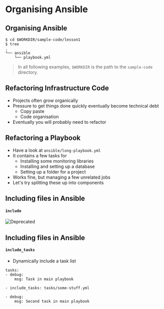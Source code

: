 # Organising Ansible


## Organising Ansible

```
$ cd $WORKDIR/sample-code/lesson1
$ tree
.
└── ansible
    └── playbook.yml
```

>In all following examples, `$WORKDIR` is the path to the `sample-code` directory.


## Refactoring Infrastructure Code

* Projects often grow organically <!-- .element: class="fragment" data-fragment-index="0" -->
* Pressure to get things done quickly eventually become technical debt <!-- .element: class="fragment" data-fragment-index="1" -->
    * Copy paste <!-- .element: class="fragment" data-fragment-index="2" -->
    * Code organisation <!-- .element: class="fragment" data-fragment-index="3" -->
* Eventually you will probably need to refactor <!-- .element: class="fragment" data-fragment-index="4" -->


## Refactoring a Playbook

* Have a look at `ansible/long-playbook.yml`
* It contains a few tasks for
    * Installing some monitoring libraries
    * Installing and setting up a database
    * Setting up a folder for a project
* Works fine, but managing a few unrelated jobs
* Let's try splitting these up into components


## Including files in Ansible

#### `include`

![Deprecated](img/3678.deprecated.png "Deprecated") <!-- .element: class="fragment" data-fragment-index="0" -->



## Including files in Ansible

#### `include_tasks`

* Dynamically include a task list


```
tasks:
- debug:
    msg: Task in main playbook

- include_tasks: tasks/some-stuff.yml

- debug:
    msg: Second task in main playbook
```



